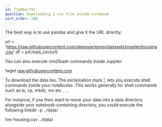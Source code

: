 ```yaml
---
id: f3a06ec752
question: Downloading a csv file inside notebook
sort_order: 280
---
```


The best way is to use pandas and give it the URL directly:

url = 'https://raw.githubusercontent.com/alexeygrigorev/datasets/master/housing.csv'
df = pd.read_csv(url)

You can also execute cmd/bash commands inside Jupyter: 

!wget [raw.githubusercontent.com](https://raw.githubusercontent.com/alexeygrigorev/datasets/master/housing.csv)

To download the data too. The exclamation mark !, lets you execute shell commands inside your notebooks. This works generally for shell commands such as ls, cp, mkdir, mv etc . . .

For instance, if you then want to move your data into a data directory alongside your notebook-containing directory, you could execute the following:!mkdir -p ../data/

!mv housing.csv ../data/

